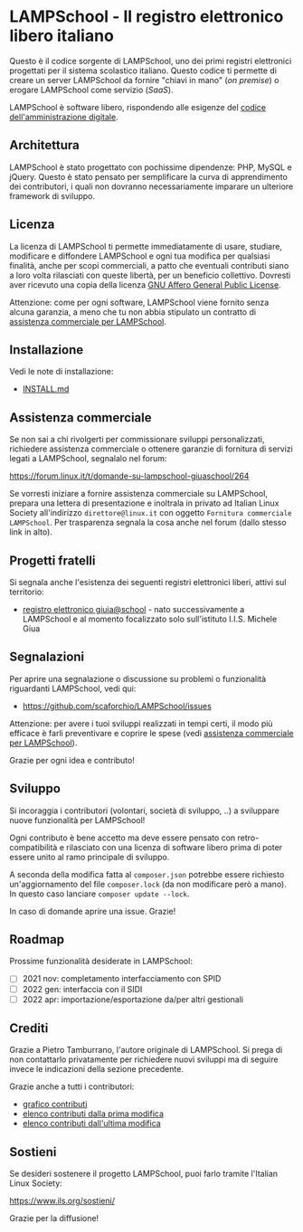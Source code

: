 # LAMPSchool - Il registro elettronico libero italiano

Questo è il codice sorgente di LAMPSchool, uno dei primi registri elettronici progettati per il sistema scolastico italiano. Questo codice ti permette di creare un server LAMPSchool da fornire "chiavi in mano" (_on premise_) o erogare LAMPSchool come servizio (_SaaS_).

LAMPSchool è software libero, rispondendo alle esigenze del [codice dell'amministrazione digitale](https://docs.italia.it/italia/piano-triennale-ict/codice-amministrazione-digitale-docs/it/v2018-09-28/index.html).

## Architettura

LAMPSchool è stato progettato con pochissime dipendenze: PHP, MySQL e jQuery. Questo è stato pensato per semplificare la curva di apprendimento dei contributori, i quali non dovranno necessariamente imparare un ulteriore framework di sviluppo.

## Licenza

La licenza di LAMPSchool ti permette immediatamente di usare, studiare, modificare e diffondere LAMPSchool e ogni tua modifica per qualsiasi finalità, anche per scopi commerciali, a patto che eventuali contributi siano a loro volta rilasciati con queste libertà, per un beneficio collettivo. Dovresti aver ricevuto una copia della licenza [GNU Affero General Public License](https://www.gnu.org/licenses/agpl-3.0.html).

Attenzione: come per ogni software, LAMPSchool viene fornito senza alcuna garanzia, a meno che tu non abbia stipulato un contratto di [assistenza commerciale per LAMPSchool](https://github.com/scaforchio/LAMPSchool#assistenza-commerciale).

## Installazione

Vedi le note di installazione:

* [INSTALL.md](https://github.com/scaforchio/LAMPSchool/blob/master/INSTALL.md#note-di-installazione-di-lampschool)

## Assistenza commerciale

Se non sai a chi rivolgerti per commissionare sviluppi personalizzati, richiedere assistenza commerciale o ottenere garanzie di fornitura di servizi legati a LAMPSchool, segnalalo nel forum:

https://forum.linux.it/t/domande-su-lampschool-giuaschool/264

Se vorresti iniziare a fornire assistenza commerciale su LAMPSchool, prepara una lettera di presentazione e inoltrala in privato ad Italian Linux Society all'indirizzo `direttore@linux.it` con oggetto `Fornitura commerciale LAMPSchool`. Per trasparenza segnala la cosa anche nel forum (dallo stesso link in alto).

## Progetti fratelli

Si segnala anche l'esistenza dei seguenti registri elettronici liberi, attivi sul territorio:

* [registro elettronico giuia@school](https://github.com/trinko/giuaschool) - nato successivamente a LAMPSchool e al momento focalizzato solo sull'istituto I.I.S. Michele Giua

## Segnalazioni

Per aprire una segnalazione o discussione su problemi o funzionalità riguardanti LAMPSchool, vedi qui:

* https://github.com/scaforchio/LAMPSchool/issues

Attenzione: per avere i tuoi sviluppi realizzati in tempi certi, il modo più efficace è farli preventivare e coprire le spese (vedi [assistenza commerciale per LAMPSchool](https://github.com/scaforchio/LAMPSchool#assistenza-commerciale)).

Grazie per ogni idea e contributo!

## Sviluppo

Si incoraggia i contributori (volontari, società di sviluppo, ..) a sviluppare nuove funzionalità per LAMPSchool!

Ogni contributo è bene accetto ma deve essere pensato con retro-compatibilità e rilasciato con una licenza di software libero prima di poter essere unito al ramo principale di sviluppo.

A seconda della modifica fatta al `composer.json` potrebbe essere richiesto un'aggiornamento del file `composer.lock` (da non modificare però a mano). In questo caso lanciare `composer update --lock`.

In caso di domande aprire una issue. Grazie!

## Roadmap

Prossime funzionalità desiderate in LAMPSchool:

* [ ] 2021 nov: completamento interfacciamento con SPID
* [ ] 2022 gen: interfaccia con il SIDI
* [ ] 2022 apr: importazione/esportazione da/per altri gestionali

## Crediti

Grazie a Pietro Tamburrano, l'autore originale di LAMPSchool. Si prega di non contattarlo privatamente per richiedere nuovi sviluppi ma di seguire invece le indicazioni della sezione precedente.

Grazie anche a tutti i contributori:

* [grafico contributi](https://github.com/scaforchio/LAMPSchool/graphs/contributors)
* [elenco contributi dalla prima modifica](https://github.com/scaforchio/LAMPSchool/commits/master?after=ec0c6b3b0b71e1e147ac35344276deb99dd0edaa+209&branch=master)
* [elenco contributi dall'ultima modifica](https://github.com/scaforchio/LAMPSchool/commits/master)

## Sostieni

Se desideri sostenere il progetto LAMPSchool, puoi farlo tramite l'Italian Linux Society:

https://www.ils.org/sostieni/

Grazie per la diffusione!
